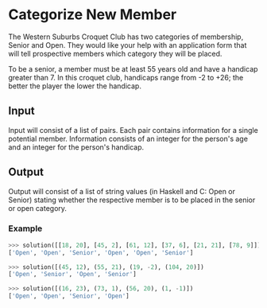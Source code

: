 Categorize New Member
==============================

The Western Suburbs Croquet Club has two categories of membership, Senior and Open. They would like 
your help with an application form that will tell prospective members which category they will be 
placed.

To be a senior, a member must be at least 55 years old and have a handicap greater than 7. In this 
croquet club, handicaps range from -2 to +26; the better the player the lower the handicap.

Input
----
Input will consist of a list of pairs. Each pair contains information for a single potential member.
Information consists of an integer for the person's age and an integer for the person's handicap.

Output
-----
Output will consist of a list of string values (in Haskell and C: Open or Senior) stating whether 
the respective member is to be placed in the senior or open category.

### Example

```python
>>> solution([[18, 20], [45, 2], [61, 12], [37, 6], [21, 21], [78, 9]])
['Open', 'Open', 'Senior', 'Open', 'Open', 'Senior']

>>> solution([(45, 12), (55, 21), (19, -2), (104, 20)])
['Open', 'Senior', 'Open', 'Senior']

>>> solution([(16, 23), (73, 1), (56, 20), (1, -1)])
['Open', 'Open', 'Senior', 'Open']
```

